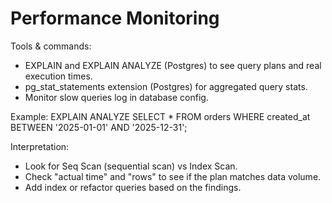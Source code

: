 # Performance Monitoring

Tools & commands:
- EXPLAIN and EXPLAIN ANALYZE (Postgres) to see query plans and real execution times.
- pg_stat_statements extension (Postgres) for aggregated query stats.
- Monitor slow queries log in database config.

Example:
EXPLAIN ANALYZE SELECT * FROM orders WHERE created_at BETWEEN '2025-01-01' AND '2025-12-31';

Interpretation:
- Look for Seq Scan (sequential scan) vs Index Scan.
- Check "actual time" and "rows" to see if the plan matches data volume.
- Add index or refactor queries based on the findings.
